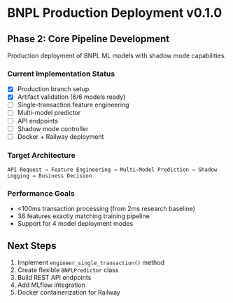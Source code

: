 # BNPL Production Deployment v0.1.0

## Phase 2: Core Pipeline Development

Production deployment of BNPL ML models with shadow mode capabilities.

### Current Implementation Status

- [x] Production branch setup
- [x] Artifact validation (6/6 models ready)
- [ ] Single-transaction feature engineering
- [ ] Multi-model predictor
- [ ] API endpoints
- [ ] Shadow mode controller
- [ ] Docker + Railway deployment

### Target Architecture

```
API Request → Feature Engineering → Multi-Model Prediction → Shadow Logging → Business Decision
```

### Performance Goals

- <100ms transaction processing (from 2ms research baseline)
- 36 features exactly matching training pipeline
- Support for 4 model deployment modes

## Next Steps

1. Implement `engineer_single_transaction()` method
2. Create flexible `BNPLPredictor` class
3. Build REST API endpoints
4. Add MLflow integration
5. Docker containerization for Railway